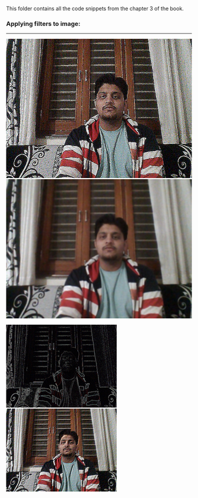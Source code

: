 
This folder contains all the code snippets from the chapter 3 of the book. 


### Applying filters to image:
_______________________________________________________________________________________________________________________________


<p
  <img src="Originalimage.jpg" width="300" />
</p>


![sharp filter](sharpFilter.jpg "sharp filter") ![blur filter](blurFilter.jpg "blur filter")




<p float="left">
  <img src="edgeFilter.jpg" width="300" />
  <img src="embossFilter.jpg" width="300" /> 
</p>

